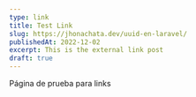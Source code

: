 ```yaml
---
type: link
title: Test Link
slug: https://jhonachata.dev/uuid-en-laravel/
publishedAt: 2022-12-02
excerpt: This is the external link post
draft: true
---
```


Página de prueba para links
